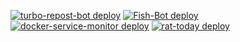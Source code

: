 [![turbo-repost-bot deploy](https://github.com/VMTech-Services/turbo-repost-bot/actions/workflows/deploy.yml/badge.svg?branch=main)](https://github.com/VMTech-Services/turbo-repost-bot/actions/workflows/deploy.yml)
[![Fish-Bot deploy](https://github.com/VMTech-Services/fishing_tg_bot/actions/workflows/deploy.yml/badge.svg?branch=main)](https://github.com/VMTech-Services/fishing_tg_bot/actions/workflows/deploy.yml)
[![docker-service-monitor deploy](https://github.com/VMTech-Services/docker_service_monitor/actions/workflows/deploy.yml/badge.svg)](https://github.com/VMTech-Services/docker_service_monitor/actions/workflows/deploy.yml)
[![rat-today deploy](https://github.com/VMTech-Services/rat_catcher_bot/actions/workflows/deploy.yml/badge.svg)](https://github.com/VMTech-Services/rat_catcher_bot/actions/workflows/deploy.yml)
